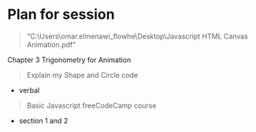 # Plan for session

> "C:\Users\omar.elmenawi_flowhe\Desktop\Javascript HTML Canvas Animation.pdf"

Chapter 3 Trigonometry for Animation

> Explain my Shape and Circle code

- verbal

> Basic Javascript freeCodeCamp course

- section 1 and 2
